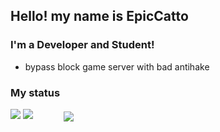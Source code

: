 ## Hello! my name is EpicCatto

### I'm a Developer and Student!
 - bypass block game server with bad antihake
### My status
<img src="https://discord.c99.nl/widget/theme-1/531802615202316298.png">
<img src="https://github-readme-stats.vercel.app/api?username=EpicCatto&&show_icons=true&title_color=df36d8&icon_color=bb2acf&text_color=05f0f7&bg_color=151515">
<img align="center" style="margin-left: 45px;" src="https://github-readme-stats.vercel.app/api/top-langs/?username=EpicCatto&layout=compact&theme=bear" />
